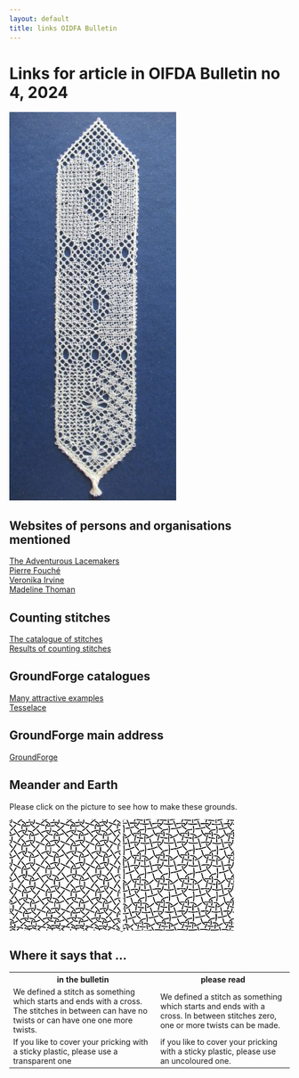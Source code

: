 ```yaml
---
layout: default
title: links OIDFA Bulletin
---
```


# Links for article in OIFDA Bulletin no 4, 2024

![](sampler.JPG?align=right)

## Websites of persons and organisations mentioned

[The Adventurous Lacemakers](https://www.theadventurouslacemakers.com/)    
[Pierre Fouché](http://www.pierrefouche.net/)    
[Veronika Irvine](https://linktr.ee/tesselace)       
[Madeline Thoman](https://www.madelinethoman.com/)    

## Counting stitches

[The catalogue of stitches](https://d-bl.github.io/MAE-gf/docs/stitches)   
[Results of counting stitches](https://d-bl.github.io/MAE-gf/docs/counting)      

## GroundForge catalogues

[Many attractive examples](https://d-bl.github.io/MAE-gf/)    
[Tesselace](https://d-bl.github.io/tesselace-to-gf/)    

## GroundForge main address

[GroundForge](https://d-bl.github.io/GroundForge/stitches)    

## Meander and Earth

Please click on the picture to see how to make these grounds.    

<a href="/GroundForge/stitches.html?patchWidth=12&patchHeight=12&paintStitches=-&n1=ctctt&c1=clcr&b1=crcl&a1=ctctctct&n2=ctctctct&c2=clcr&b2=crcl&a2=-&footside=r,1&tile=88,11&headside=8,r&shiftColsSW=0&shiftRowsSW=2&shiftColsSE=2&shiftRowsSE=2">
<img src="meander.png" alt="Meander" width="200" height="200">  
</a>   

<a href="/GroundForge/stitches.html?patchWidth=12&patchHeight=12&paintStitches=ctctctct&n1=ctctt&c1=clcr&b1=ctc&a1=ctctctct&n2=ctctctct&c2=ctc&b2=clcr&a2=-&footside=r,1&tile=88,11&headside=8,r&shiftColsSW=0&shiftRowsSW=2&shiftColsSE=2&shiftRowsSE=2">
<img src="earth.png" alt="Earth" width="200" height="200">  
</a>

[t-ec008]: /GroundForge/stitches.html?patchWidth=12&patchHeight=12&paintStitches=-&n1=ctctt&c1=clcr&b1=crcl&a1=ctctctct&n2=ctctctct&c2=clcr&b2=crcl&a2=-&footside=r,1&tile=88,11&headside=8,r&shiftColsSW=0&shiftRowsSW=2&shiftColsSE=2&shiftRowsSE=2

[t-ec010]: /GroundForge/stitches.html?patchWidth=12&patchHeight=12&paintStitches=ctctctct&n1=ctctt&c1=clcr&b1=ctc&a1=ctctctct&n2=ctctctct&c2=ctc&b2=clcr&a2=-&footside=r,1&tile=88,11&headside=8,r&shiftColsSW=0&shiftRowsSW=2&shiftColsSE=2&shiftRowsSE=2

<p style="clear: both"></p>

## Where it says that ...

<table>
  <tr>
    <th>in the bulletin</th>
    <th>please read</th></tr>
  <tr>
    <td> We defined a stitch as something which starts and ends with a cross. The stitches in between can have no twists or can have one one more twists.</td>
    <td>We defined a stitch as something which starts and ends with a cross. In between stitches zero, one or more twists can be made.</td>
  </tr>
  <tr>
    <td>If you like to cover your pricking with a sticky plastic, please use a transparent one</td>
    <td>if you like to cover your pricking with a sticky plastic, please use an uncoloured one. </td>
  </tr>
</table>

